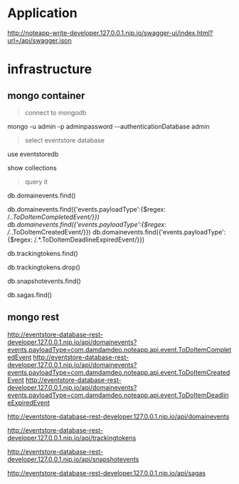 # Application

http://noteapp-write-developer.127.0.0.1.nip.io/swagger-ui/index.html?url=/api/swagger.json

# infrastructure

## mongo container

> connect to mongodb

mongo -u admin -p adminpassword --authenticationDatabase admin

> select eventstore database

use eventstoredb

show collections

> query it

db.domainevents.find()

db.domainevents.find({'events.payloadType':{$regex: /.*\.ToDoItemCompletedEvent/}})
db.domainevents.find({'events.payloadType':{$regex: /.*\.ToDoItemCreatedEvent/}})
db.domainevents.find({'events.payloadType':{$regex: /.*\.ToDoItemDeadlineExpiredEvent/}})

db.trackingtokens.find()

db.trackingtokens.drop()

db.snapshotevents.find()

db.sagas.find()

## mongo rest

http://eventstore-database-rest-developer.127.0.0.1.nip.io/api/domainevents?events.payloadType=com.damdamdeo.noteapp.api.event.ToDoItemCompletedEvent
http://eventstore-database-rest-developer.127.0.0.1.nip.io/api/domainevents?events.payloadType=com.damdamdeo.noteapp.api.event.ToDoItemCreatedEvent
http://eventstore-database-rest-developer.127.0.0.1.nip.io/api/domainevents?events.payloadType=com.damdamdeo.noteapp.api.event.ToDoItemDeadlineExpiredEvent

http://eventstore-database-rest-developer.127.0.0.1.nip.io/api/domainevents

http://eventstore-database-rest-developer.127.0.0.1.nip.io/api/trackingtokens

http://eventstore-database-rest-developer.127.0.0.1.nip.io/api/snapshotevents

http://eventstore-database-rest-developer.127.0.0.1.nip.io/api/sagas
